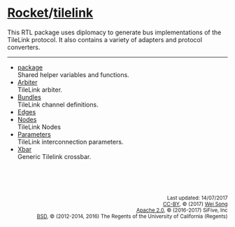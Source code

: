 [Rocket](Readme.md)/[tilelink](https://github.com/freechipsproject/rocket-chip/tree/master/src/main/scala/tilelink)
========================
This RTL package uses diplomacy to generate bus implementations of the TileLink protocol. It also contains a variety
of adapters and protocol converters.

**********************

+ [package](tilelink/package.md)<br>
  Shared helper variables and functions.
+ [Arbiter](tilelink/Arbiter.md)<br>
  TileLink arbiter.
+ [Bundles](tilelink/Bundles.md)<br>
  TileLink channel definitions.
+ [Edges](tilelink/Edges.md)
+ [Nodes](tilelink/Nodes.md)<br>
  TileLink Nodes
+ [Parameters](tilelink/Parameters.md)<br>
  TileLink interconnection parameters.
+ [Xbar](tilelink/Xbar.md)<br>
  Generic Tilelink crossbar.



<br><br><br><p align="right">
<sub>
Last updated: 14/07/2017<br>
[CC-BY](https://creativecommons.org/licenses/by/3.0/), &copy; (2017) [Wei Song](mailto:wsong83@gmail.com)<br>
[Apache 2.0](https://github.com/freechipsproject/rocket-chip/blob/master/LICENSE.SiFive), &copy; (2016-2017) SiFive, Inc<br>
[BSD](https://github.com/freechipsproject/rocket-chip/blob/master/LICENSE.Berkeley), &copy; (2012-2014, 2016) The Regents of the University of California (Regents)
</sub>
</p>
